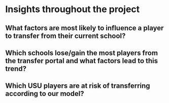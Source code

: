 # **Insights throughout the project**
## What factors are most likely to influence a player to transfer from their current school?


## Which schools lose/gain the most players from the transfer portal and what factors lead to this trend?


## Which USU players are at risk of transferring according to our model?
